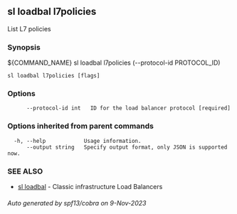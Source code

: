 ## sl loadbal l7policies

List L7 policies

### Synopsis

${COMMAND_NAME} sl loadbal l7policies (--protocol-id PROTOCOL_ID)

```
sl loadbal l7policies [flags]
```

### Options

```
      --protocol-id int   ID for the load balancer protocol [required]
```

### Options inherited from parent commands

```
  -h, --help            Usage information.
      --output string   Specify output format, only JSON is supported now.
```

### SEE ALSO

* [sl loadbal](sl_loadbal.md)	 - Classic infrastructure Load Balancers

###### Auto generated by spf13/cobra on 9-Nov-2023
